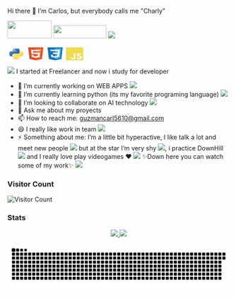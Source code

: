 Hi there 👋 I’m Carlos, but everybody calls me "Charly" 
<div> 
  <a href="https://twitter.com/Carlosgzm8" target="_blank"><img src="https://www.webxpro.es/wp-content/uploads/2014/11/twitter.jpg" height="40" width="100"></a>
  <a href="https://www.linkedin.com/in/carlos-guzman-688472165/" target="_blank"><img src="https://proinfluent.b-cdn.net/wp-content/uploads/2019/05/Logo-LinkedIn-officiel.png" height="30" width="120"></a>
  <a href = "mailto:guzmancarl5610@gmail.com"><img src="https://img.shields.io/badge/-Gmail-%23333?style=for-the-badge&logo=gmail&logoColor=white" target="_blank"></a>
 </div>
<div style="display: inline_block"><br>
  <img align="center" alt="Python" height="30" width="40" src="https://raw.githubusercontent.com/devicons/devicon/master/icons/python/python-original.svg">       
  <img align="center" alt="HTML" height="30" width="40" src="https://raw.githubusercontent.com/devicons/devicon/master/icons/html5/html5-original.svg">
  <img align="center" alt="CSS" height="30" width="40" src="https://raw.githubusercontent.com/devicons/devicon/master/icons/css3/css3-original.svg">
  <img align="center" alt="Js" height="30" width="40" src="https://raw.githubusercontent.com/devicons/devicon/master/icons/javascript/javascript-plain.svg">
</div>

![]("https://media3.giphy.com/media/h408T6Y5GfmXBKW62l/giphy.gif?cid=ecf05e47ylzii7yoap4cgeusi46kwgnpm97rjhzuqcofmpbk&rid=giphy.gif&ct=g"width="120")
 I started at Freelancer and now i study for developer
- 🔭 I’m currently working on WEB APPS ![]("https://media3.giphy.com/media/HzW4K6qyjQBSaXvjRh/giphy.gif?cid=790b76114d71e799f7c5f5a1c11c5023c3375bd2fde31ae7&rid=giphy.gif&ct=g"width="80") 
- 🌱 I’m currently learning python (its my favorite programing language)  ![]("https://media2.giphy.com/media/KAq5w47R9rmTuvWOWa/giphy.gif?cid=ecf05e47o65h6j7ckz6xwo5iuggu33smbgddadui0a20sv9n&rid=giphy.gif&ct=g"width="30")
- 👯 I’m looking to collaborate on AI technology ![]("https://media1.giphy.com/media/n6mEMqAuYOQ8l8qcEE/giphy.gif?cid=ecf05e472kuk0wuuoyb8836lbd7puyhfyw9rjac3j1g3jxob&rid=giphy.gif&ct=g"width="80")
- 💬 Ask me about my proyects 
- 📫 How to reach me: guzmancarl5610@gmail.com 
- 😄 I really like work in team ![]("https://media2.giphy.com/media/NEU34P7OlWe1a/giphy.gif?cid=ecf05e473yrbfy37narc4l5t0umvvjrjlawo2nhrzvuckskw&rid=giphy.gif&ct=g"width="180")
- ⚡ Something about me: I’m a little bit hyperactive, I like talk a lot and meet new people ![]("https://media2.giphy.com/media/dSetNZo2AJfptAk9hp/giphy.gif?cid=ecf05e47yhjlkgbw8tj1fkoietoam9npg34mahyybmi68kfo&rid=giphy.gif&ct=g"width="100")  but at the star I’m very shy
![]("https://media0.giphy.com/media/2wKbtCMHTVoOY/giphy.gif?cid=ecf05e477z72izx6io0n1n0urri5f9noofscadiw793c5ig7&rid=giphy.gif&ct=g"{width='100px'}), i practice DownHill ![]("https://media3.giphy.com/media/3og0IS3qlXe8RFWouY/giphy.gif?cid=ecf05e47k450mqtxh8xcdktiqcgb1ndb2zsymp7k4nj0wlez&rid=giphy.gif&ct=g)   and I really love play videogames ♥  ![]("https://media0.giphy.com/media/YTtqB2j5EN7IA/giphy.gif?cid=ecf05e47gs6j5txmvnz7hzwvhf9ne9net58t7ccjaz5hg71p&rid=giphy.gif&ct=g)
 ✨Down here you can watch some of my work✨
![]("https://media4.giphy.com/media/Js7cqIkpxFy0bILFFA/giphy.gif?cid=ecf05e47qvkbb6wwg4njm4anmwospdckdmxrji5a8d5iye45&rid=giphy.gif&ct=g"width="350")
### Visitor Count
![Visitor Count](https://profile-counter.glitch.me/charlyguz/count.svg)
### Stats 
<div align="center">
  <a href="https://github.com/charlyguz">
  <img height="180em" src="https://github-readme-stats.vercel.app/api?username=charlyguz&show_icons=true&theme=light&include_all_commits=true&count_private=true"/>
  <img height="180em" src="https://github-readme-stats.vercel.app/api/top-langs/?username=charlyguz&layout=compact&langs_count=7&theme=light"/>
</div>

![Snake animation](https://github.com/Jesus-ASG/Jesus-ASG/blob/output/github-contribution-grid-snake.svg)

